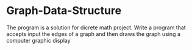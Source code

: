 # Graph-Data-Structure
The program is a solution for dicrete math project.
Write a program that accepts input the edges of a graph and then draws the graph using a computer graphic display 
